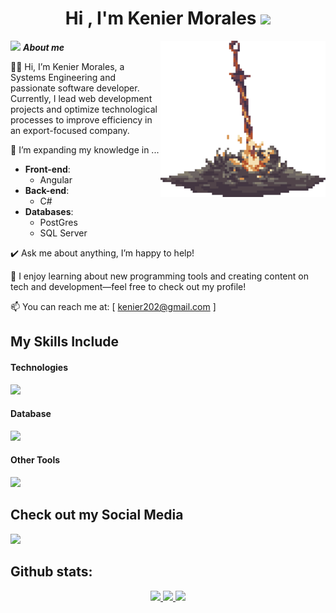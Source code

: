 <h1 align="center"><b>Hi , I'm Kenier Morales </b><img src="https://media.giphy.com/media/hvRJCLFzcasrR4ia7z/giphy.gif" width="35"></h1>
<!--  -->
<img src="https://raw.githubusercontent.com/TanZng/TanZng/master/assets/bonefire.gif" align="right" height= "250px" margin-top= "50px" />


<img src="https://media.giphy.com/media/ObNTw8Uzwy6KQ/giphy.gif" width="30px">&nbsp;***About me***

👨‍💻 Hi, I’m Kenier Morales, a Systems Engineering and passionate software developer. Currently, I lead web development projects and optimize technological processes to improve efficiency in an export-focused company.

🌱 I’m expanding my knowledge in ...
- **Front-end**:
  - Angular
- **Back-end**:
  -  C#
- **Databases**:
  - PostGres
  - SQL Server

✔️ Ask me about anything, I’m happy to help!

👾 I enjoy learning about new programming tools and creating content on tech and development—feel free to check out my profile!

📫 You can reach me at: [ kenier202@gmail.com ]

## My Skills Include

<h4> Technologies </h4>
<span> 
  <img src="https://skillicons.dev/icons?i=js,html,css,php,cs,dotnet,angular,typescript,flutter">
</span>

<h4> Database</h4>
<span>
  <img src="https://skillicons.dev/icons?i=mysql,postgres,mongo,postman">
</span>

<h4> Other Tools</h4>
<span>
  <img src="https://skillicons.dev/icons?i=github,git,notion">
</span>

## Check out my Social Media

<a href="https://www.linkedin.com/in/kenier-andres-jimenez-morales-0007aa277/" >
    <img src="https://skillicons.dev/icons?i=linkedin">
</a>

<h2>Github stats:</h2> 

<p align="center">
    <a href="https://github.com/Kenier202">
    <img height="180em" src="https://github-readme-streak-stats.herokuapp.com/?user=Kenier202&theme=material-palenight" />
  </a>
  <a href="https://github.com/Kenier202">
    <img height="180em" src="https://github-readme-stats.vercel.app/api?username=Kenier202&show_icons=true&theme=tokyonight&locale=en" />
  </a>
  <img height="180em" src="https://github-readme-stats-eight-theta.vercel.app/api/top-langs/?username=Kenier202&layout=compact&langs_count=8&theme=algolia&include_all_commits=true&count_private=true" />
</p>

</div>


